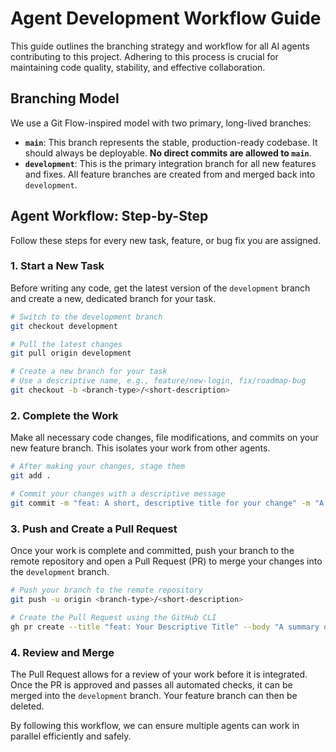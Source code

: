 # Agent Development Workflow Guide

This guide outlines the branching strategy and workflow for all AI agents contributing to this project. Adhering to this process is crucial for maintaining code quality, stability, and effective collaboration.

## Branching Model

We use a Git Flow-inspired model with two primary, long-lived branches:

-   **`main`**: This branch represents the stable, production-ready codebase. It should always be deployable. **No direct commits are allowed to `main`**.
-   **`development`**: This is the primary integration branch for all new features and fixes. All feature branches are created from and merged back into `development`.

## Agent Workflow: Step-by-Step

Follow these steps for every new task, feature, or bug fix you are assigned.

### 1. Start a New Task

Before writing any code, get the latest version of the `development` branch and create a new, dedicated branch for your task.

```bash
# Switch to the development branch
git checkout development

# Pull the latest changes
git pull origin development

# Create a new branch for your task
# Use a descriptive name, e.g., feature/new-login, fix/roadmap-bug
git checkout -b <branch-type>/<short-description>
```

### 2. Complete the Work

Make all necessary code changes, file modifications, and commits on your new feature branch. This isolates your work from other agents.

```bash
# After making your changes, stage them
git add .

# Commit your changes with a descriptive message
git commit -m "feat: A short, descriptive title for your change" -m "A more detailed explanation of the changes made."
```

### 3. Push and Create a Pull Request

Once your work is complete and committed, push your branch to the remote repository and open a Pull Request (PR) to merge your changes into the `development` branch.

```bash
# Push your branch to the remote repository
git push -u origin <branch-type>/<short-description>

# Create the Pull Request using the GitHub CLI
gh pr create --title "feat: Your Descriptive Title" --body "A summary of the changes and the problem it solves."
```

### 4. Review and Merge

The Pull Request allows for a review of your work before it is integrated. Once the PR is approved and passes all automated checks, it can be merged into the `development` branch. Your feature branch can then be deleted.

By following this workflow, we can ensure multiple agents can work in parallel efficiently and safely.
